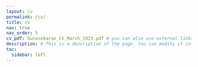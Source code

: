 ```yaml
---
layout: cv
permalink: /cv/
title: cv
nav: true
nav_order: 5
cv_pdf: Gunasekaran_CV_March_2023.pdf # you can also use external links here
description: # This is a description of the page. You can modify it in '_pages/cv.md'. You can also change or remove the top pdf download button.
toc:
  sidebar: left
---
```


